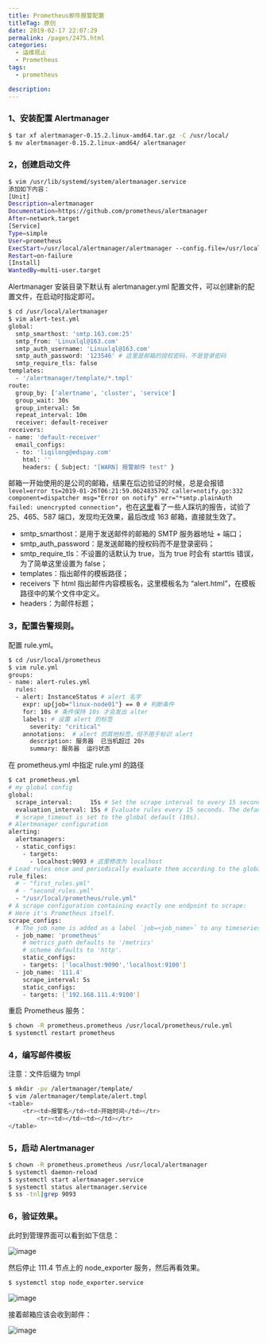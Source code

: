 ```yaml
---
title: Prometheus邮件报警配置
titleTag: 原创
date: 2019-02-17 22:07:29
permalink: /pages/2475.html
categories: 
  - 运维观止
  - Prometheus
tags: 
  - prometheus

description: 
---
```


### 1、安装配置 Alertmanager



```sh
$ tar xf alertmanager-0.15.2.linux-amd64.tar.gz -C /usr/local/
$ mv alertmanager-0.15.2.linux-amd64/ alertmanager
```



### 2，创建启动文件



```sh
$ vim /usr/lib/systemd/system/alertmanager.service 
添加如下内容：
[Unit]
Description=alertmanager
Documentation=https://github.com/prometheus/alertmanager
After=network.target
[Service]
Type=simple
User=prometheus
ExecStart=/usr/local/alertmanager/alertmanager --config.file=/usr/local/alertmanager/alert-test.yml
Restart=on-failure
[Install]
WantedBy=multi-user.target
```



Alertmanager 安装目录下默认有 alertmanager.yml 配置文件，可以创建新的配置文件，在启动时指定即可。



```sh
$ cd /usr/local/alertmanager
$ vim alert-test.yml
global:
  smtp_smarthost: 'smtp.163.com:25'
  smtp_from: 'Linuxlql@163.com'
  smtp_auth_username: 'Linuxlql@163.com'
  smtp_auth_password: '123546' # 这里是邮箱的授权密码，不是登录密码
  smtp_require_tls: false
templates:
  - '/alertmanager/template/*.tmpl'
route:
  group_by: ['alertname', 'cluster', 'service']
  group_wait: 30s
  group_interval: 5m
  repeat_interval: 10m
  receiver: default-receiver
receivers:
- name: 'default-receiver'
  email_configs:
  - to: 'liqilong@edspay.com'
    html: ''
    headers: { Subject: "[WARN] 报警邮件 test" }
```



邮箱一开始使用的是公司的邮箱，结果在后边验证的时候，总是会报错`level=error ts=2019-01-26T06:21:59.062483579Z caller=notify.go:332 component=dispatcher msg="Error on notify" err="*smtp.plainAuth failed: unencrypted connection"`，也在[这里](https://github.com/gjmzj/kubeasz/issues/448)看了一些人踩坑的报告，试验了 25、465、587 端口，发现均无效果，最后改成 163 邮箱，直接就生效了。



- smtp_smarthost：是用于发送邮件的邮箱的 SMTP 服务器地址 + 端口；
- smtp_auth_password：是发送邮箱的授权码而不是登录密码；
- smtp_require_tls：不设置的话默认为 true，当为 true 时会有 starttls 错误，为了简单这里设置为 false；
- templates：指出邮件的模板路径；
- receivers 下 html 指出邮件内容模板名，这里模板名为 “alert.html”，在模板路径中的某个文件中定义。
- headers：为邮件标题；



### 3，配置告警规则。



配置 rule.yml。



```sh
$ cd /usr/local/prometheus
$ vim rule.yml
groups:
- name: alert-rules.yml
  rules:
  - alert: InstanceStatus # alert 名字
    expr: up{job="linux-node01"} == 0 # 判断条件
    for: 10s # 条件保持 10s 才会发出 alter
    labels: # 设置 alert 的标签
      severity: "critical"
    annotations:  # alert 的其他标签，但不用于标识 alert
      description: 服务器  已当机超过 20s
      summary: 服务器  运行状态
```



在 prometheus.yml 中指定 rule.yml 的路径



```sh
$ cat prometheus.yml 
# my global config
global:
  scrape_interval:     15s # Set the scrape interval to every 15 seconds. Default is every 1 minute.
  evaluation_interval: 15s # Evaluate rules every 15 seconds. The default is every 1 minute.
  # scrape_timeout is set to the global default (10s).
# Alertmanager configuration
alerting:
  alertmanagers:
  - static_configs:
    - targets:
      - localhost:9093 # 这里修改为 localhost
# Load rules once and periodically evaluate them according to the global 'evaluation_interval'.
rule_files:
  # - "first_rules.yml"
  # - "second_rules.yml"
  - "/usr/local/prometheus/rule.yml"
# A scrape configuration containing exactly one endpoint to scrape:
# Here it's Prometheus itself.
scrape_configs:
  # The job name is added as a label `job=<job_name>` to any timeseries scraped from this config.
  - job_name: 'prometheus'
    # metrics_path defaults to '/metrics'
    # scheme defaults to 'http'.
    static_configs:
    - targets: ['localhost:9090','localhost:9100']
  - job_name: '111.4'
    scrape_interval: 5s
    static_configs:
    - targets: ['192.168.111.4:9100']
```



重启 Prometheus 服务：



```sh
$ chown -R prometheus.prometheus /usr/local/prometheus/rule.yml
$ systemctl restart prometheus
```



### 4，编写邮件模板



注意：文件后缀为 tmpl



```sh
$ mkdir -pv /alertmanager/template/
$ vim /alertmanager/template/alert.tmpl
<table>
    <tr><td>报警名</td><td>开始时间</td></tr>
        <tr><td></td><td></td></tr>
</table>
```



### 5，启动 Alertmanager



```sh
$ chown -R prometheus.prometheus /usr/local/alertmanager
$ systemctl daemon-reload
$ systemctl start alertmanager.service
$ systemctl status alertmanager.service
$ ss -tnl|grep 9093
```



### 6，验证效果。



此时到管理界面可以看到如下信息：





![image](http://t.eryajf.net/imgs/2021/09/2c56e4cd40852c98.jpg)





然后停止 111.4 节点上的 node_exporter 服务，然后再看效果。



```sh
$ systemctl stop node_exporter.service
```





![image](http://t.eryajf.net/imgs/2021/09/9b5eafaa31412097.jpg)





接着邮箱应该会收到邮件：





![image](http://t.eryajf.net/imgs/2021/09/b52717b8a86c810d.jpg)
